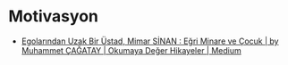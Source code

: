 # Motivasyon

* [Egolarından Uzak Bir Üstad, Mimar SİNAN : Eğri Minare ve Çocuk | by Muhammet ÇAĞATAY | Okumaya Değer Hikayeler | Medium](https://medium.com/okumaya-de%C4%9Fer-hi%CC%87kayeler/egolar%C4%B1ndan-uzak-bir-%C3%BCstad-mimar-si%CC%87nan-e%C4%9Fri-minare-ve-%C3%A7ocuk-606b6c007f6c)
